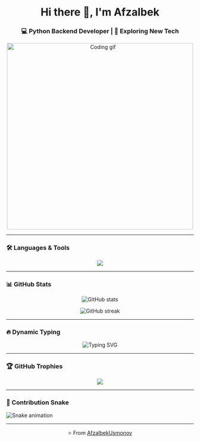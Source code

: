 <!-- Profil README -->

<h1 align="center">Hi there 👋, I'm Afzalbek</h1>
<h3 align="center">💻 Python Backend Developer | 🚀 Exploring New Tech</h3>

<p align="center">
  <!-- Coding gif -->
  <img src="https://media.giphy.com/media/qgQUggAC3Pfv687qPC/giphy.gif" width="500" alt="Coding gif">
</p>

---

### 🛠️ Languages & Tools
<p align="center">
  <img src="https://skillicons.dev/icons?i=python,c,git,linux,mysql,vscode,github&theme=dark" />
</p>

---

### 📊 GitHub Stats
<p align="center">
  <img src="https://github-readme-stats.vercel.app/api?username=AfzalbekUsmonov&show_icons=true&theme=radical" alt="GitHub stats"/>
</p>

<p align="center">
  <img src="https://github-readme-streak-stats.herokuapp.com/?user=AfzalbekUsmonov&theme=radical" alt="GitHub streak"/>
</p>

---

### 🔥 Dynamic Typing
<p align="center">
  <img src="https://readme-typing-svg.herokuapp.com?font=Fira+Code&size=24&duration=3000&pause=1000&color=FF0000&center=true&vCenter=true&width=600&lines=Backend+Developer;Open+Source+Contributor;Always+Learning+New+Things" alt="Typing SVG" />
</p>

---

### 🏆 GitHub Trophies
<p align="center">
  <img src="https://github-profile-trophy.vercel.app/?username=AfzalbekUsmonov&theme=radical&no-frame=true&no-bg=true&margin-w=15" />
</p>

---

### 🐍 Contribution Snake
![Snake animation](https://github.com/AfzalbekUsmonov/AfzalbekUsmonov/blob/output/github-contribution-grid-snake.svg)

---

<p align="center">⭐ From <a href="https://github.com/AfzalbekUsmonov">AfzalbekUsmonov</a></p>
